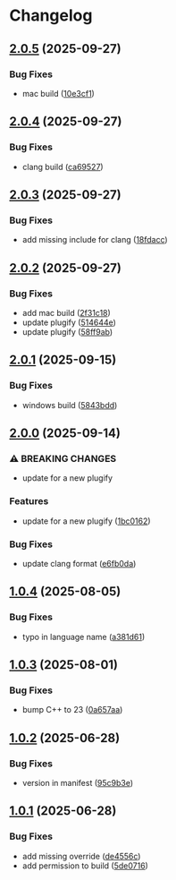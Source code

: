 # Changelog

## [2.0.5](https://github.com/untrustedmodders/plugify-module-lua/compare/v2.0.4...v2.0.5) (2025-09-27)


### Bug Fixes

* mac build ([10e3cf1](https://github.com/untrustedmodders/plugify-module-lua/commit/10e3cf19b5214e4a46234b8bd65fe5fe95fad552))

## [2.0.4](https://github.com/untrustedmodders/plugify-module-lua/compare/v2.0.3...v2.0.4) (2025-09-27)


### Bug Fixes

* clang build ([ca69527](https://github.com/untrustedmodders/plugify-module-lua/commit/ca69527384dbecabb65716f90b3a82c20f570e5a))

## [2.0.3](https://github.com/untrustedmodders/plugify-module-lua/compare/v2.0.2...v2.0.3) (2025-09-27)


### Bug Fixes

* add missing include for clang ([18fdacc](https://github.com/untrustedmodders/plugify-module-lua/commit/18fdacc57812f11d8fab3021c4f638ff566e81bc))

## [2.0.2](https://github.com/untrustedmodders/plugify-module-lua/compare/v2.0.1...v2.0.2) (2025-09-27)


### Bug Fixes

* add mac build ([2f31c18](https://github.com/untrustedmodders/plugify-module-lua/commit/2f31c1870b70a7a5e53dbdecf38f6b9abae08893))
* update plugify ([514644e](https://github.com/untrustedmodders/plugify-module-lua/commit/514644ec67e4649c3b2cf05b742027f2406b632a))
* update plugify ([58ff9ab](https://github.com/untrustedmodders/plugify-module-lua/commit/58ff9abf142f2e23c508138543464061e4ac77a1))

## [2.0.1](https://github.com/untrustedmodders/plugify-module-lua/compare/v2.0.0...v2.0.1) (2025-09-15)


### Bug Fixes

* windows build ([5843bdd](https://github.com/untrustedmodders/plugify-module-lua/commit/5843bdd7c73cd9824faa5d7ed837699ae6ae3ad3))

## [2.0.0](https://github.com/untrustedmodders/plugify-module-lua/compare/v1.0.4...v2.0.0) (2025-09-14)


### ⚠ BREAKING CHANGES

* update for a new plugify

### Features

* update for a new plugify ([1bc0162](https://github.com/untrustedmodders/plugify-module-lua/commit/1bc0162e0773936d1056cf78888043814e56265d))


### Bug Fixes

* update clang format ([e6fb0da](https://github.com/untrustedmodders/plugify-module-lua/commit/e6fb0da53425b8c057dcb86591aa365f0329b044))

## [1.0.4](https://github.com/untrustedmodders/plugify-module-lua/compare/v1.0.3...v1.0.4) (2025-08-05)


### Bug Fixes

* typo in language name ([a381d61](https://github.com/untrustedmodders/plugify-module-lua/commit/a381d61c7f7cdbc71f6cf8e2a42e17467e50c35e))

## [1.0.3](https://github.com/untrustedmodders/plugify-module-lua/compare/v1.0.2...v1.0.3) (2025-08-01)


### Bug Fixes

* bump C++ to 23 ([0a657aa](https://github.com/untrustedmodders/plugify-module-lua/commit/0a657aa2aa418747abc0fad68ffd5c7a92fda6ce))

## [1.0.2](https://github.com/untrustedmodders/plugify-module-lua/compare/v1.0.1...v1.0.2) (2025-06-28)


### Bug Fixes

* version in manifest ([95c9b3e](https://github.com/untrustedmodders/plugify-module-lua/commit/95c9b3e3ed0cafb820d15975388a9e1ef1b9ea41))

## [1.0.1](https://github.com/untrustedmodders/plugify-module-lua/compare/v1.0.0...v1.0.1) (2025-06-28)


### Bug Fixes

* add missing override ([de4556c](https://github.com/untrustedmodders/plugify-module-lua/commit/de4556c64255d05e9d3e5106b55826fdfd3cb7af))
* add permission to build ([5de0716](https://github.com/untrustedmodders/plugify-module-lua/commit/5de0716c1a78eb3963f43e74346c9ee89673e5f1))
